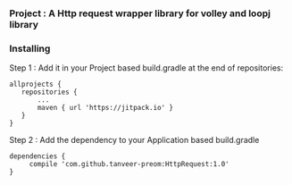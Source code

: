 ### Project : A Http request wrapper library for volley and loopj library
### Installing
Step 1 : Add it in your Project based build.gradle at the end of repositories:
```
allprojects {
   repositories {
	   ...
	   maven { url 'https://jitpack.io' }
   }
}
```

Step 2 : Add the dependency to your Application based build.gradle
```
dependencies {
     compile 'com.github.tanveer-preom:HttpRequest:1.0'
}

```
  
  
